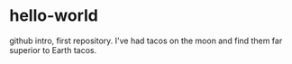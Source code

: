 # hello-world
github intro, first repository.
I've had tacos on the moon and find them far superior to Earth tacos.
